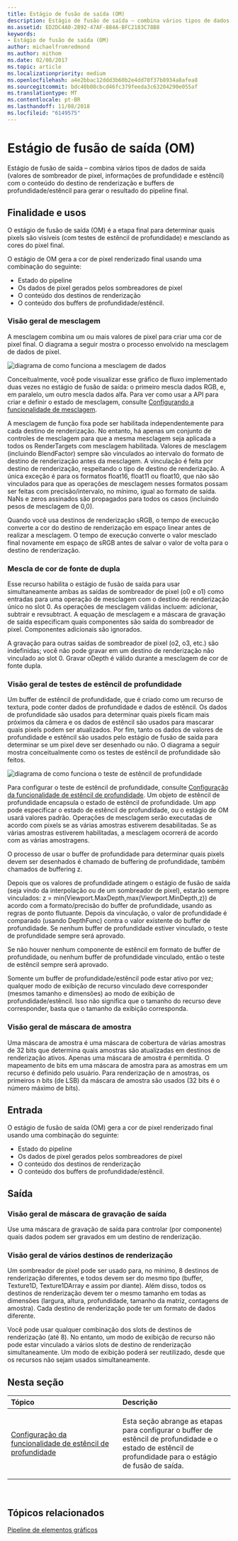 ```yaml
---
title: Estágio de fusão de saída (OM)
description: Estágio de fusão de saída – combina vários tipos de dados de saída (valores de sombreador de pixel, informações de profundidade e estêncil) com o conteúdo do destino de renderização e buffers de profundidade/estêncil para gerar o resultado do pipeline final.
ms.assetid: ED2DC4A0-2B92-47AF-884A-BFC2183C78B8
keywords:
- Estágio de fusão de saída (OM)
author: michaelfromredmond
ms.author: mithom
ms.date: 02/08/2017
ms.topic: article
ms.localizationpriority: medium
ms.openlocfilehash: a4e2bbac12ddd3b60b2e4dd78f37b8934a8afea8
ms.sourcegitcommit: bdc40b08cbcd46fc379feeda3c63204290e055af
ms.translationtype: MT
ms.contentlocale: pt-BR
ms.lasthandoff: 11/08/2018
ms.locfileid: "6149575"
---
```

# <a name="output-merger-om-stage"></a>Estágio de fusão de saída (OM)


Estágio de fusão de saída – combina vários tipos de dados de saída (valores de sombreador de pixel, informações de profundidade e estêncil) com o conteúdo do destino de renderização e buffers de profundidade/estêncil para gerar o resultado do pipeline final.

## <a name="span-idpurpose-and-usesspanspan-idpurpose-and-usesspanspan-idpurpose-and-usesspanpurpose-and-uses"></a><span id="Purpose-and-uses"></span><span id="purpose-and-uses"></span><span id="PURPOSE-AND-USES"></span>Finalidade e usos


O estágio de fusão de saída (OM) é a etapa final para determinar quais pixels são visíveis (com testes de estêncil de profundidade) e mesclando as cores do pixel final.

O estágio de OM gera a cor de pixel renderizado final usando uma combinação do seguinte:

-   Estado do pipeline
-   Os dados de pixel gerados pelos sombreadores de pixel
-   O conteúdo dos destinos de renderização
-   O conteúdo dos buffers de profundidade/estêncil.

### <a name="span-idblending-overviewspanspan-idblending-overviewspanspan-idblending-overviewspanblending-overview"></a><span id="Blending-overview"></span><span id="blending-overview"></span><span id="BLENDING-OVERVIEW"></span>Visão geral de mesclagem

A mesclagem combina um ou mais valores de pixel para criar uma cor de pixel final. O diagrama a seguir mostra o processo envolvido na mesclagem de dados de pixel.

![diagrama de como funciona a mesclagem de dados](images/d3d10-blend-state.png)

Conceitualmente, você pode visualizar esse gráfico de fluxo implementado duas vezes no estágio de fusão de saída: o primeiro mescla dados RGB, e, em paralelo, um outro mescla dados alfa. Para ver como usar a API para criar e definir o estado de mesclagem, consulte [Configurando a funcionalidade de mesclagem](https://msdn.microsoft.com/library/windows/desktop/bb205072).

A mesclagem de função fixa pode ser habilitada independentemente para cada destino de renderização. No entanto, há apenas um conjunto de controles de mesclagem para que a mesma mesclagem seja aplicada a todos os RenderTargets com mesclagem habilitada. Valores de mesclagem (incluindo BlendFactor) sempre são vinculados ao intervalo do formato de destino de renderização antes da mesclagem. A vinculação é feita por destino de renderização, respeitando o tipo de destino de renderização. A única exceção é para os formatos float16, float11 ou float10, que não são vinculados para que as operações de mesclagem nesses formatos possam ser feitas com precisão/intervalo, no mínimo, igual ao formato de saída. NaNs e zeros assinados são propagados para todos os casos (incluindo pesos de mesclagem de 0,0).

Quando você usa destinos de renderização sRGB, o tempo de execução converte a cor do destino de renderização em espaço linear antes de realizar a mesclagem. O tempo de execução converte o valor mesclado final novamente em espaço de sRGB antes de salvar o valor de volta para o destino de renderização.

### <a name="span-iddual-source-color-blendingspanspan-iddual-source-color-blendingspanspan-iddual-source-color-blendingspandual-source-color-blending"></a><span id="Dual-source-color-blending"></span><span id="dual-source-color-blending"></span><span id="DUAL-SOURCE-COLOR-BLENDING"></span>Mescla de cor de fonte de dupla

Esse recurso habilita o estágio de fusão de saída para usar simultaneamente ambas as saídas de sombreador de pixel (o0 e o1) como entradas para uma operação de mesclagem com o destino de renderização único no slot 0. As operações de mesclagem válidas incluem: adicionar, subtrair e revsubtract. A equação de mesclagem e a máscara de gravação de saída especificam quais componentes são saída do sombreador de pixel. Componentes adicionais são ignorados.

A gravação para outras saídas de sombreador de pixel (o2, o3, etc.) são indefinidas; você não pode gravar em um destino de renderização não vinculado ao slot 0. Gravar oDepth é válido durante a mesclagem de cor de fonte dupla.

### <a name="span-iddepth-stencil-testspanspan-iddepth-stencil-testspanspan-iddepth-stencil-testspandepth-stencil-testing-overview"></a><span id="Depth-Stencil-Test"></span><span id="depth-stencil-test"></span><span id="DEPTH-STENCIL-TEST"></span>Visão geral de testes de estêncil de profundidade

Um buffer de estêncil de profundidade, que é criado como um recurso de textura, pode conter dados de profundidade e dados de estêncil. Os dados de profundidade são usados para determinar quais pixels ficam mais próximos da câmera e os dados de estêncil são usados para mascarar quais pixels podem ser atualizados. Por fim, tanto os dados de valores de profundidade e estêncil são usados pelo estágio de fusão de saída para determinar se um pixel deve ser desenhado ou não. O diagrama a seguir mostra conceitualmente como os testes de estêncil de profundidade são feitos.

![diagrama de como funciona o teste de estêncil de profundidade](images/d3d10-depth-stencil-test.png)

Para configurar o teste de estêncil de profundidade, consulte [Configuração da funcionalidade de estêncil de profundidade](configuring-depth-stencil-functionality.md). Um objeto de estêncil de profundidade encapsula o estado de estêncil de profundidade. Um app pode especificar o estado de estêncil de profundidade, ou o estágio de OM usará valores padrão. Operações de mesclagem serão executadas de acordo com pixels se as várias amostras estiverem desabilitadas. Se as várias amostras estiverem habilitadas, a mesclagem ocorrerá de acordo com as várias amostragens.

O processo de usar o buffer de profundidade para determinar quais pixels devem ser desenhados é chamado de buffering de profundidade, também chamados de buffering z.

Depois que os valores de profundidade atingem o estágio de fusão de saída (seja vindo da interpolação ou de um sombreador de pixel), estarão sempre vinculados: z = min(Viewport.MaxDepth,max(Viewport.MinDepth,z)) de acordo com a formato/precisão do buffer de profundidade, usando as regras de ponto flutuante. Depois da vinculação, o valor de profundidade é comparado (usando DepthFunc) contra o valor existente do buffer de profundidade. Se nenhum buffer de profundidade estiver vinculado, o teste de profundidade sempre será aprovado.

Se não houver nenhum componente de estêncil em formato de buffer de profundidade, ou nenhum buffer de profundidade vinculado, então o teste de estêncil sempre será aprovado.

Somente um buffer de profundidade/estêncil pode estar ativo por vez; qualquer modo de exibição de recurso vinculado deve corresponder (mesmos tamanho e dimensões) ao modo de exibição de profundidade/estêncil. Isso não significa que o tamanho do recurso deve corresponder, basta que o tamanho da exibição corresponda.

### <a name="span-idsample-maskspanspan-idsample-maskspanspan-idsample-maskspansample-mask-overview"></a><span id="Sample-Mask"></span><span id="sample-mask"></span><span id="SAMPLE-MASK"></span>Visão geral de máscara de amostra

Uma máscara de amostra é uma máscara de cobertura de várias amostras de 32 bits que determina quais amostras são atualizadas em destinos de renderização ativos. Apenas uma máscara de amostra é permitida. O mapeamento de bits em uma máscara de amostra para as amostras em um recurso é definido pelo usuário. Para renderização de n amostras, os primeiros n bits (de LSB) da máscara de amostra são usados (32 bits é o número máximo de bits).

## <a name="span-idinputspanspan-idinputspanspan-idinputspaninput"></a><span id="Input"></span><span id="input"></span><span id="INPUT"></span>Entrada


O estágio de fusão de saída (OM) gera a cor de pixel renderizado final usando uma combinação do seguinte:

-   Estado do pipeline
-   Os dados de pixel gerados pelos sombreadores de pixel
-   O conteúdo dos destinos de renderização
-   O conteúdo dos buffers de profundidade/estêncil.

## <a name="span-idoutputspanspan-idoutputspanspan-idoutputspanoutput"></a><span id="Output"></span><span id="output"></span><span id="OUTPUT"></span>Saída


### <a name="span-idoutput-write-mask-overviewspanspan-idoutput-write-mask-overviewspanspan-idoutput-write-mask-overviewspanoutput-write-mask-overview"></a><span id="Output-write-mask-overview"></span><span id="output-write-mask-overview"></span><span id="OUTPUT-WRITE-MASK-OVERVIEW"></span>Visão geral de máscara de gravação de saída

Use uma máscara de gravação de saída para controlar (por componente) quais dados podem ser gravados em um destino de renderização.

### <a name="span-idmultiple-render-targets-overviewspanspan-idmultiple-render-targets-overviewspanspan-idmultiple-render-targets-overviewspanmultiple-render-targets-overview"></a><span id="Multiple-render-targets-overview"></span><span id="multiple-render-targets-overview"></span><span id="MULTIPLE-RENDER-TARGETS-OVERVIEW"></span>Visão geral de vários destinos de renderização

Um sombreador de pixel pode ser usado para, no mínimo, 8 destinos de renderização diferentes, e todos devem ser do mesmo tipo (buffer, Texture1D, Texture1DArray e assim por diante). Além disso, todos os destinos de renderização devem ter o mesmo tamanho em todas as dimensões (largura, altura, profundidade, tamanho da matriz, contagens de amostra). Cada destino de renderização pode ter um formato de dados diferente.

Você pode usar qualquer combinação dos slots de destinos de renderização (até 8). No entanto, um modo de exibição de recurso não pode estar vinculado a vários slots de destino de renderização simultaneamente. Um modo de exibição poderá ser reutilizado, desde que os recursos não sejam usados simultaneamente.

## <a name="span-idin-this-sectionspanin-this-section"></a><span id="in-this-section"></span>Nesta seção


<table>
<colgroup>
<col width="50%" />
<col width="50%" />
</colgroup>
<thead>
<tr class="header">
<th align="left">Tópico</th>
<th align="left">Descrição</th>
</tr>
</thead>
<tbody>
<tr class="odd">
<td align="left"><p><a href="configuring-depth-stencil-functionality.md">Configuração da funcionalidade de estêncil de profundidade</a></p></td>
<td align="left"><p>Esta seção abrange as etapas para configurar o buffer de estêncil de profundidade e o estado de estêncil de profundidade para o estágio de fusão de saída.</p></td>
</tr>
</tbody>
</table>

 

## <a name="span-idrelated-topicsspanrelated-topics"></a><span id="related-topics"></span>Tópicos relacionados


[Pipeline de elementos gráficos](graphics-pipeline.md)

 

 




